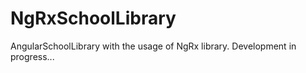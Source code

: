 # NgRxSchoolLibrary
AngularSchoolLibrary with the usage of NgRx library. Development in progress...
